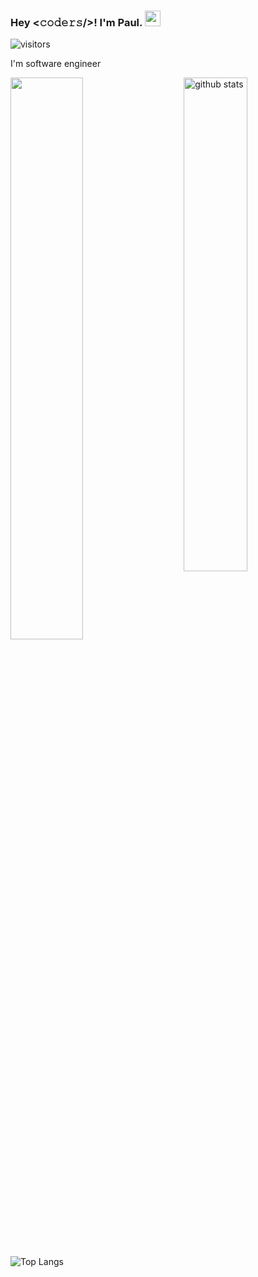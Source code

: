 ### Hey <𝚌𝚘𝚍𝚎𝚛𝚜/>! I'm Paul. <img src="https://github.com/souvikguria98/souvikguria98/blob/master/Hi.gif" width="25">

![visitors](https://visitor-badge.glitch.me/badge?page_id=paulkazusek)


I'm software engineer

<!--
- 👋 Hi, I’m @paulkazusek
- 👀 I’m interested in ...
- 🌱 I’m currently learning modern C++
- 💞️ I’m looking to collaborate on ...
- 📫 How to reach me ...
-->

<img src="https://github-readme-stats.vercel.app/api?username=paulkazusek&show_icons=true&theme=gotham" alt="github stats" width="45%" align="right" />

<img src="https://github-readme-streak-stats.herokuapp.com?user=paulkazusek&theme=dark" width="48%" />

![Top Langs](https://github-readme-stats.vercel.app/api/top-langs?username=paulkazusek&layout=compact)


